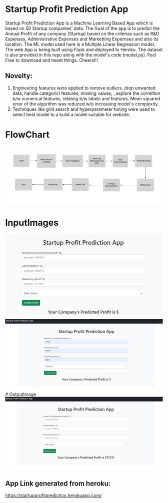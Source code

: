 # Startup Profit Prediction App

Startup Profit Prediction App is a Machine Learning Based App which is based on 50 Startup companies' data. The Goal of the app is to predict the Annual Profit of any company (Startup) based on the criterias such as R&D Expenses, Administrative Expenses and Marketting Expernses and also its location. The ML model used here is a Multiple Linear Regression model. The web App is being built using Flask and deployed to Heroku. The dataset is also provided in this repo along with the model's code (model.py). Feel Free to download and tweet things. 
Cheers!!!  

## Novelty:
1. Engineering features were applied to remove outliers, drop unwanted data, handle categoricl features, missing values, , explore the correltion b/w numerical features, relating b/w labels and features. Mean squared error of the algorithm was reduced w/o increasing model's complexity.
2. Techniques like grid search and hyperparameter tuning were used to select best model to a build a model suitable for website.

# FlowChart
<img src="https://github.com/shivisingla/profitpredictionofstartup/blob/main/Flowchart.png">

# InputImages
<img src="https://github.com/shivisingla/profitpredictionofstartup/blob/main/1.JPG">
<img src="https://github.com/shivisingla/profitpredictionofstartup/blob/main/2.JPG">
# OutputImage
<img src="https://github.com/shivisingla/profitpredictionofstartup/blob/main/3.JPG">

## App Link generated from heroku: 
https://startupprofitprediction.herokuapp.com/
